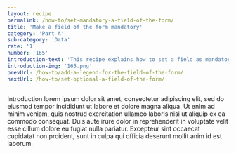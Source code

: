 ```yaml
---
layout: recipe
permalink: /how-to/set-mandatory-a-field-of-the-form/
title: 'Make a field of the form mandatory'
category: 'Part A'
sub-category: 'Data'
rate: '1'
number: '165'
introduction-text: 'This recipe explains how to set a field as mandatory : the users will be obliged to fill the field to be able to save the form.<br>Note that changing the mandatory aspect of a field will have no impact on previously sent files.'
introduction-img: '165.png'
prevUrl: /how-to/add-a-legend-for-the-field-of-the-form/
nextUrl: /how-to/set-optional-a-field-of-the-form/
---
```


Introduction lorem ipsum dolor sit amet, consectetur adipiscing elit, sed do eiusmod tempor incididunt ut labore et dolore magna aliqua. Ut enim ad minim veniam, quis nostrud exercitation ullamco laboris nisi ut aliquip ex ea commodo consequat. Duis aute irure dolor in reprehenderit in voluptate velit esse cillum dolore eu fugiat nulla pariatur. Excepteur sint occaecat cupidatat non proident, sunt in culpa qui officia deserunt mollit anim id est laborum.

